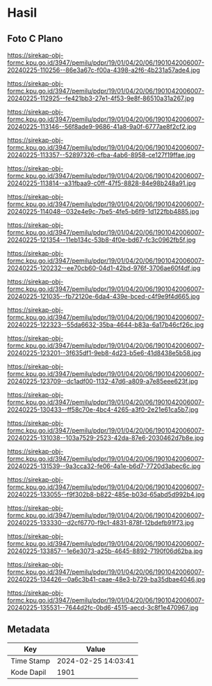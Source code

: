 # Hasil

## Foto C Plano

https://sirekap-obj-formc.kpu.go.id/3947/pemilu/pdpr/19/01/04/20/06/1901042006007-20240225-110256--86e3a67c-f00a-4398-a2f6-4b231a57ade4.jpg

https://sirekap-obj-formc.kpu.go.id/3947/pemilu/pdpr/19/01/04/20/06/1901042006007-20240225-112925--fe421bb3-27e1-4f53-9e8f-86510a31a267.jpg

https://sirekap-obj-formc.kpu.go.id/3947/pemilu/pdpr/19/01/04/20/06/1901042006007-20240225-113146--56f8ade9-9686-41a8-9a0f-6777ae8f2cf2.jpg

https://sirekap-obj-formc.kpu.go.id/3947/pemilu/pdpr/19/01/04/20/06/1901042006007-20240225-113357--52897326-cfba-4ab6-8958-ce127f19ffae.jpg

https://sirekap-obj-formc.kpu.go.id/3947/pemilu/pdpr/19/01/04/20/06/1901042006007-20240225-113814--a31fbaa9-c0ff-47f5-8828-84e98b248a91.jpg

https://sirekap-obj-formc.kpu.go.id/3947/pemilu/pdpr/19/01/04/20/06/1901042006007-20240225-114048--032e4e9c-7be5-4fe5-b6f9-1d122fbb4885.jpg

https://sirekap-obj-formc.kpu.go.id/3947/pemilu/pdpr/19/01/04/20/06/1901042006007-20240225-121354--11eb134c-53b8-4f0e-bd67-fc3c0962fb5f.jpg

https://sirekap-obj-formc.kpu.go.id/3947/pemilu/pdpr/19/01/04/20/06/1901042006007-20240225-120232--ee70cb60-04d1-42bd-976f-3706ae60f4df.jpg

https://sirekap-obj-formc.kpu.go.id/3947/pemilu/pdpr/19/01/04/20/06/1901042006007-20240225-121035--fb72120e-6da4-439e-bced-c4f9e9f4d665.jpg

https://sirekap-obj-formc.kpu.go.id/3947/pemilu/pdpr/19/01/04/20/06/1901042006007-20240225-122323--55da6632-35ba-4644-b83a-6a17b46cf26c.jpg

https://sirekap-obj-formc.kpu.go.id/3947/pemilu/pdpr/19/01/04/20/06/1901042006007-20240225-123201--3f635df1-9eb8-4d23-b5e6-41d8438e5b58.jpg

https://sirekap-obj-formc.kpu.go.id/3947/pemilu/pdpr/19/01/04/20/06/1901042006007-20240225-123709--dc1adf00-1132-47d6-a809-a7e85eee623f.jpg

https://sirekap-obj-formc.kpu.go.id/3947/pemilu/pdpr/19/01/04/20/06/1901042006007-20240225-130433--ff58c70e-4bc4-4265-a3f0-2e21e61ca5b7.jpg

https://sirekap-obj-formc.kpu.go.id/3947/pemilu/pdpr/19/01/04/20/06/1901042006007-20240225-131038--103a7529-2523-42da-87e6-2030462d7b8e.jpg

https://sirekap-obj-formc.kpu.go.id/3947/pemilu/pdpr/19/01/04/20/06/1901042006007-20240225-131539--9a3cca32-fe06-4a1e-b6d7-7720d3abec6c.jpg

https://sirekap-obj-formc.kpu.go.id/3947/pemilu/pdpr/19/01/04/20/06/1901042006007-20240225-133055--f9f302b8-b822-485e-b03d-65abd5d992b4.jpg

https://sirekap-obj-formc.kpu.go.id/3947/pemilu/pdpr/19/01/04/20/06/1901042006007-20240225-133330--d2cf6770-f9c1-4831-878f-12bdefb91f73.jpg

https://sirekap-obj-formc.kpu.go.id/3947/pemilu/pdpr/19/01/04/20/06/1901042006007-20240225-133857--1e6e3073-a25b-4645-8892-7190f06d62ba.jpg

https://sirekap-obj-formc.kpu.go.id/3947/pemilu/pdpr/19/01/04/20/06/1901042006007-20240225-134426--0a6c3b41-caae-48e3-b729-ba35dbae4046.jpg

https://sirekap-obj-formc.kpu.go.id/3947/pemilu/pdpr/19/01/04/20/06/1901042006007-20240225-135531--7644d2fc-0bd6-4515-aecd-3c8f1e470967.jpg


## Metadata

| Key        | Value               |
| ---------- | ------------------- |
| Time Stamp | 2024-02-25 14:03:41 |
| Kode Dapil | 1901                |



